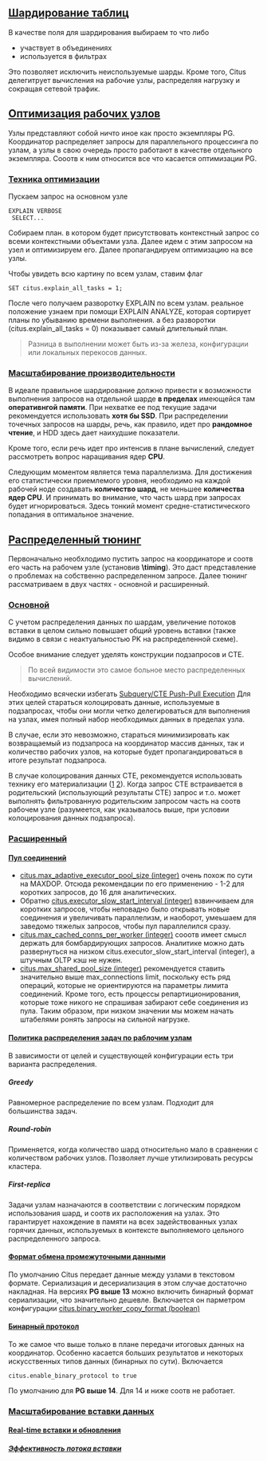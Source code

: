 ## [Шардирование таблиц](https://docs.citusdata.com/en/v12.0/performance/performance_tuning.html#table-distribution-and-shards)
В качестве поля для шардирования выбираем то что либо
* участвует в объединениях
* используется в фильтрах

Это позволяет исключить неиспользуемые шарды. 
Кроме того, Citus делегитрует вычисления на рабочие узлы, распределяя нагрузку и сокращая сетевой трафик.

## [Оптимизация рабочих узлов](https://docs.citusdata.com/en/v12.0/performance/performance_tuning.html#postgresql-tuning)
Узлы представляют собой ничто иное как просто экземпляры PG. Координатор распределяет запросы для параллельного процессинга по узлам, а узлы в свою очередь просто работают в качестве отдельного экземпляра.
Сооотв к ним относится все что касается оптимизации PG.

### [Техника оптимизации](https://docs.citusdata.com/en/v12.0/performance/performance_tuning.html#postgresql-tuning)
Пускаем запрос на основном узле
```
EXPLAIN VERBOSE
 SELECT...
```
Собираем план. в котором будет присутствовать контекстный запрос со всеми контекстными объектами узла.
Далее идем с этим запросом на узел и оптимизируем его. Далее пропагандируем оптимизацию на все узлы.

Чтобы увидеть всю картину по всем узлам, ставим флаг
```
SET citus.explain_all_tasks = 1;
```
После чего получаем разворотку EXPLAIN по всем узлам.
реальное положение узнаем при помощи EXPLAIN ANALYZE, которая сортирует планы по убыванию времени выполнения. а без разворотки (citus.explain_all_tasks = 0) показывает самый длительный план.

> Разница в выполнении может быть из-за железа, конфигурации или локальных перекосов данных.

### [Масштабирование производительности](https://docs.citusdata.com/en/v12.0/performance/performance_tuning.html#scaling-out-performance)
В идеале правильное шардирование должно привести к возможности выполнения запросов на отдельной шарде **в пределах** имеющейся там **оперативнгой памяти**. При нехватке ее под текущие задачи рекомендуется использовать **хотя бы SSD**.
При распределении точечных запросов на шарды, речь, как правило, идет про **рандомное чтение**, и HDD здесь дает наихудшие показатели.

Кроме того, если речь идет про интенсив в плане вычислений, следует рассмотреть вопрос наращивания ядер **CPU**.

Следующим моментом является тема параллелизма. Для достижения его статистически приемлемого уровня, необходимо на каждой рабочей ноде создавать **количество шард**, не меньшее **количества ядер CPU**. И принимать во внимание, что часть шард при запросах будет игнорироваться. Здесь тонкий момент средне-статистического попадания в оптимальное значение.

## [Распределенный тюнинг](https://docs.citusdata.com/en/v12.0/performance/performance_tuning.html#distributed-query-performance-tuning)
Первоначально необхлодимо пустить запрос на координаторе и соотв его часть на рабочем узле (установив **\timing**). Это даст представление о проблемах на собственно распределенном запросе.
Далее тюнинг рассматриваем в двух частях - основной и расширенный.

### [Основной](https://docs.citusdata.com/en/v12.0/performance/performance_tuning.html#general)
С учетом распределения данных по шардам, увеличение потоков вставки в целом сильно повышает общий уровень вставки (также видимо в связи с неактуальностью PK на распределенной схеме).

Особое внимание следует уделять конструкции подзапросов и CTE.

> По всей видимости это самое больное место распределенных вычислений.

Необходимо всячески избегать [Subquery/CTE Push-Pull Execution](https://docs.citusdata.com/en/v12.0/develop/reference_processing.html#subquery-cte-push-pull-execution)
Для этих целей стараться колоцировать данные, используемые в подзапросах, чтобы они могли четко делегироваться для выполнения на узлах, имея полный набор необходимых данных в пределах узла.

В случае, если это невозможно, стараться минимизировать как возвращаемый из подзапроса на координатор массив данных, так и количество рабочих узлов, на которые будет пропагандироваться в итоге результат подзапроса.

В случае колоцирования данных CTE, рекомендуется использовать технику его материализации ([1](https://postgrespro.ru/docs/postgresql/16/queries-with#QUERIES-WITH-CTE-MATERIALIZATION) [2](https://www.postgresql.org/docs/current/queries-with.html#QUERIES-WITH-CTE-MATERIALIZATION)). Когда запрос CTE встраивается в родительский (использующий результаты CTE) запрос и т.о. может выполнять фильтрованную родительским запросом часть на соотв рабочем узле (разумеется, как указывалось выше, при условии колоцирования данных подзапроса).

### [Расширенный](https://docs.citusdata.com/en/v12.0/performance/performance_tuning.html#advanced)
#### [Пул соединений](https://docs.citusdata.com/en/v12.0/performance/performance_tuning.html#connection-management)
* [citus.max_adaptive_executor_pool_size (integer)](https://docs.citusdata.com/en/v12.0/develop/api_guc.html#max-adaptive-executor-pool-size) очень похож по сути на MAXDOP. Отсюда рекомендации по его применению - 1-2 для коротких запросов, до 16 для аналитических.
* Обратно [citus.executor_slow_start_interval (integer)](https://docs.citusdata.com/en/v12.0/develop/api_guc.html#executor-slow-start-interval) взвинчиваем для коротких запросов, чтобы неповадно было открывать новые соединения и увеличивать параллелизм, и наоборот, умеьшаем для заведомо тяжелых запросов, чтобы пул параллелился сразу.
* [citus.max_cached_conns_per_worker (integer)](https://docs.citusdata.com/en/v12.0/develop/api_guc.html#max-cached-conns-per-worker) сооотв имеет смысл держать для бомбардирующих запросов. Аналитике можно дать развернуться на низком citus.executor_slow_start_interval (integer), а штучным OLTP кэш не нужен.
* [citus.max_shared_pool_size (integer)](https://docs.citusdata.com/en/v12.0/develop/api_guc.html#citus-max-shared-pool-size-integer) рекомендуется ставить значительно выше max_connections limit, поскольку есть ряд операций, которые не ориентируются на параметры лимита соединений. Кроме того, есть процессы репартиционирования, которые тоже никого не спрашивая забирают себе соединения из пула. Таким образом, при низком значении мы можем начать штабелями ронять запросы на сильной нагрузке.

#### [Политика распределения задач по раблочим узлам](https://docs.citusdata.com/en/v12.0/performance/performance_tuning.html#task-assignment-policy)
В зависимости от целей и существующей конфигурации есть три варианта распределения.
##### Greedy
Равномерное распределение по всем узлам. Подходит для большинства задач.
##### Round-robin
Применяется, когда количество шард относительно мало в сравнении с количеством рабочих узлов.
Позволяет лучше утилизировать ресурсы кластера.
##### First-replica
Задачи узлам назначаются в соответствии с логическим порядком использования шард, и соотв их расположения на узлах.
Это гарантирует нахождение в памяти на всех задействованных узлах горячих данных, используемых в контексте выполняемого цельного распределенного запроса.

#### [Формат обмена промежуточными данными](https://docs.citusdata.com/en/v12.0/performance/performance_tuning.html#intermediate-data-transfer-format)
По умолчанию Citus передает данные между узлами в текстовом формате. Сериализация и десериализация в этом случае достаточно накладная.
На версиях **PG выше 13** можно включить бинарный формат сериализации, что значительно дешевле.
Включается он парметром конфигурации [citus.binary_worker_copy_format (boolean)](https://docs.citusdata.com/en/v12.0/develop/api_guc.html#binary-worker-copy-format)

#### [Бинарный протокол](https://docs.citusdata.com/en/v12.0/performance/performance_tuning.html#binary-protocol)
То же самое что выше только в плане передачи итоговых данных на координатор. Особенно касается больших результатов и некоторых искусственных типов данных (бинарных по сути).
Включается
```
citus.enable_binary_protocol to true
```
По умолчанию для **PG выше 14**. Для 14 и ниже соотв не работает.

### [Масштабирование вставки данных](https://docs.citusdata.com/en/v12.0/performance/performance_tuning.html#scaling-out-data-ingestion)

#### [Real-time вставки и обновления](https://docs.citusdata.com/en/v12.0/performance/performance_tuning.html#real-time-insert-and-updates)

##### [Эффективность потока вставки](https://docs.citusdata.com/en/v12.0/performance/performance_tuning.html#insert-throughput)











